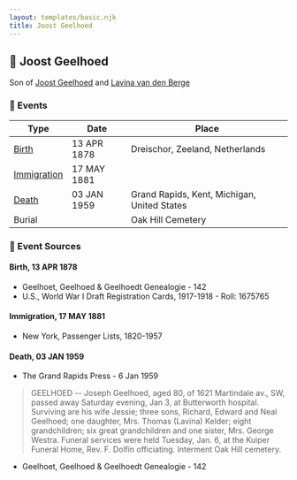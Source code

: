 ```yaml
---
layout: templates/basic.njk
title: Joost Geelhoed
---
```

## 🔵 Joost Geelhoed

Son of [Joost Geelhoed](/people/7/73673934) and [Lavina van den Berge](/people/7/71558365)

### 📆 Events

Type | Date | Place
------ | ------ | ------
[Birth](#event-7c7db96b-4426-4710-a1d0-aa526691ff58) | 13 APR 1878 | Dreischor, Zeeland, Netherlands
[Immigration](#event-f26d9fc4-e035-40a7-9b4c-f3063dacfd6d) | 17 MAY 1881 |
[Death](#event-4be57ce1-9394-4a83-b94e-f1eed4ba5f62) | 03 JAN 1959 | Grand Rapids, Kent, Michigan, United States
Burial |  | Oak Hill Cemetery

### 📰 Event Sources

#### <a id="event-7c7db96b-4426-4710-a1d0-aa526691ff58"></a> Birth, 13 APR 1878
* Geelhoet, Geelhoed & Geelhoedt Genealogie  - 142
* U.S., World War I Draft Registration Cards, 1917-1918  - Roll: 1675765

#### <a id="event-f26d9fc4-e035-40a7-9b4c-f3063dacfd6d"></a> Immigration, 17 MAY 1881
* New York, Passenger Lists, 1820-1957

#### <a id="event-4be57ce1-9394-4a83-b94e-f1eed4ba5f62"></a> Death, 03 JAN 1959
* The Grand Rapids Press  - 6 Jan 1959
>   
  > GEELHOED -- Joseph Geelhoed, aged 80, of 1621 Martindale av., SW, passed away Saturday evening, Jan 3, at Butterworth hospital. Surviving are his wife Jessie; three sons, Richard, Edward and Neal Geelhoed; one daughter, Mrs. Thomas (Lavina) Kelder; eight grandchildren; six great grandchildren and one sister, Mrs. George Westra. Funeral services were held Tuesday, Jan. 6, at the Kuiper Funeral Home, Rev. F. Dolfin officiating. Interment Oak Hill cemetery.
* Geelhoet, Geelhoed & Geelhoedt Genealogie  - 142
